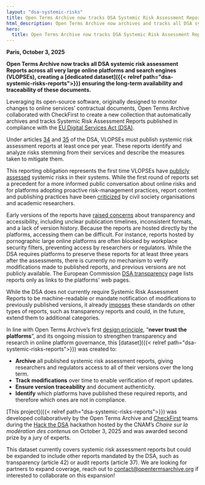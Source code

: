 ```yaml
---
layout: "dsa-systemic-risks"
title: Open Terms Archive now tracks DSA Systemic Risk Assessment Reports
html_description: Open Terms Archive now archives and tracks all DSA systemic risk assessment reports across all very large online platforms that have published them to date.
hero:
  title: Open Terms Archive now tracks DSA Systemic Risk Assessment Reports
---
```


**Paris, October 3, 2025**

**Open Terms Archive now tracks all DSA systemic risk assessment Reports across all very large online platforms and search engines (VLOPSEs), creating a [dedicated dataset]({{< relref path="dsa-systemic-risks-reports">}}) ensuring the long-term availability and traceability of these documents.**

Leveraging its open-source software, originally designed to monitor changes to online services’ contractual documents, Open Terms Archive collaborated with CheckFirst to create a new collection that automatically archives and tracks Systemic Risk Assessment Reports published in compliance with the [EU Digital Services Act (DSA)](https://www.eu-digital-services-act.com/Digital_Services_Act_Articles.html).

Under articles [34](https://www.eu-digital-services-act.com/Digital_Services_Act_Article_34.html) and [35](https://www.eu-digital-services-act.com/Digital_Services_Act_Article_35.html) of the DSA, VLOPSEs must publish systemic risk assessment reports at least once per year. These reports identify and analyze risks stemming from their services and describe the measures taken to mitigate them.

This reporting obligation represents the first time VLOPSEs have [publicly assessed](https://digital-strategy.ec.europa.eu/en/news/very-large-online-platforms-and-search-engines-publish-first-risk-assessment-and-audit-reports) systemic risks in their systems. While the first round of reports set a precedent for a more informed public conversation about online risks and for platforms adopting proactive risk-management practices, report content and publishing practices have been [criticized](https://kgi.georgetown.edu/research-and-commentary/systemic-risk-assessment-under-the-digital-services-act/) by civil society organisations and academic researchers.

Early versions of the reports have [raised concerns](https://dsa-observatory.eu/2024/12/09/dsa-risk-assessment-reports-are-in-a-guide-to-the-first-rollout-and-whats-next/) about transparency and accessibility, including unclear publication timelines, inconsistent formats, and a lack of version history. Because the reports are hosted directly by the platforms, accessing them can be difficult. For instance, reports hosted by pornographic large online platforms are often blocked by workplace security filters, preventing access by researchers or regulators. While the DSA requires platforms to preserve these reports for at least three years after the assessments, there is currently no mechanism to verify modifications made to published reports, and previous versions are not publicly available. The European Commission [DSA transparency](https://digital-strategy.ec.europa.eu/en/policies/dsa-brings-transparency) page lists reports only as links to the platforms’ web pages.

While the DSA does not currently require Systemic Risk Assessment Reports to be machine-readable or mandate notification of modifications to previously published versions, it already [imposes](https://eur-lex.europa.eu/legal-content/EN/TXT/PDF/?uri=OJ:L_202402835) these standards on other types of reports, such as transparency reports and could, in the future, extend them to additional categories.

In line with Open Terms Archive’s first [design principle](https://docs.opentermsarchive.org/concepts/design-principles/), “**never trust the platforms**”, and its ongoing mission to strengthen transparency and research in online platform governance, this [dataset]({{< relref path="dsa-systemic-risks-reports">}}) was created to:

- **Archive** all published systemic risk assessment reports, giving researchers and regulators access to all of their versions over the long term.
- **Track modifications** over time to enable verification of report updates.
- **Ensure version traceability** and document authenticity.
- **Identify** which platforms have published these required reports, and therefore which ones are not in compliance.

[This project]({{< relref path="dsa-systemic-risks-reports">}}) was developed collaboratively by the Open Terms Archive and [CheckFirst](https://checkfirst.network) teams during the [Hack the DSA](https://regulation-tech.cnam.fr/hack-the-dsa-cr/) hackathon hosted by the CNAM’s _Chaire sur la modération des contenus_ on October 3, 2025 and was awarded second prize by a jury of experts.

This dataset currently covers systemic risk assessment reports but could be expanded to include other reports mandated by the DSA, such as transparency (article 42) or audit reports (article 37). We are looking for partners to expand coverage, reach out to <contact@opentermsarchive.org> if interested to collaborate on this expansion!
